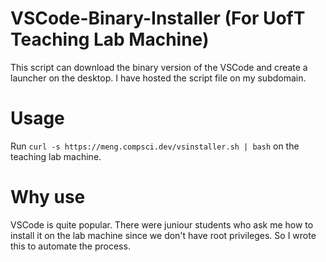 # VSCode-Binary-Installer (For UofT Teaching Lab Machine)
This script can download the binary version of the VSCode and create a launcher on the desktop. I have hosted the script file on my subdomain.

# Usage
Run `curl -s https://meng.compsci.dev/vsinstaller.sh | bash` on the teaching lab machine.

# Why use
VSCode is quite popular. There were juniour students who ask me how to install it on the lab machine since we don't have root privileges.
So I wrote this to automate the process.
